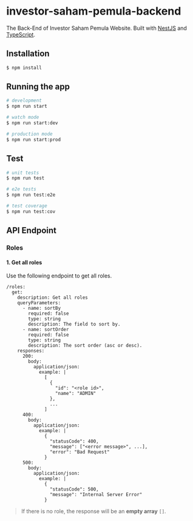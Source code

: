 # investor-saham-pemula-backend

The Back-End of Investor Saham Pemula Website. Built with [NestJS](https://nestjs.com) and [TypeScript](https://www.typescriptlang.org).

## Installation

```bash
$ npm install
```

## Running the app

```bash
# development
$ npm run start

# watch mode
$ npm run start:dev

# production mode
$ npm run start:prod
```

## Test

```bash
# unit tests
$ npm run test

# e2e tests
$ npm run test:e2e

# test coverage
$ npm run test:cov
```

## API Endpoint

### Roles

#### 1. Get all roles

Use the following endpoint to get all roles.

```raml
/roles:
  get:
    description: Get all roles
    queryParameters:
      - name: sortBy
        required: false
        type: string
        description: The field to sort by.
      - name: sortOrder
        required: false
        type: string
        description: The sort order (asc or desc).
    responses:
      200:
        body:
          application/json:
            example: |
              [
                {
                  "id": "<role id>",
                  "name": "ADMIN"
                },
                ...
              ]
      400:
        body:
          application/json:
            example: |
              {
                "statusCode": 400,
                "message": ["<error message>", ...],
                "error": "Bad Request"
              }
      500:
        body:
          application/json:
            example: |
              {
                "statusCode": 500,
                "message": "Internal Server Error"
              }
```

> If there is no role, the response will be an **empty array** `[]`.
